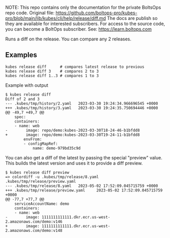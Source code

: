 <!-- note marker start -->
NOTE: This repo contains only the documentation for the private BoltsOps repo code.
Original file: https://github.com/boltops-pro/kubes-pro/blob/main/lib/kubes/cli/help/release/diff.md
The docs are publish so they are available for interested subscribers.
For access to the source code, you can become a BoltOps subscriber.
See: https://learn.boltops.com

<!-- note marker end -->

Runs a diff on the release. You can compare any 2 releases.

## Examples

    kubes release diff      # compares latest release to previous
    kubes release diff 3    # compares 2 to 3
    kubes release diff 1..3 # compares 1 to 3

Example with output

    $ kubes release diff
    Diff of 2 and 3
    --- .kubes/tmp/history/2.yaml   2023-03-30 19:24:34.966696545 +0000
    +++ .kubes/tmp/history/3.yaml   2023-03-30 19:24:35.750694446 +0000
    @@ -49,7 +49,7 @@
        spec:
        containers:
        - name: web
    -        image: repo/demo:kubes-2023-03-30T18-24-46-b1bfdd8
    +        image: repo/demo:kubes-2023-03-30T19-24-11-b1bfdd8
            envFrom:
            - configMapRef:
                name: demo-979bd35c9d

You can also get a diff of the latest by passing the special "preview" value. This builds the latest version and uses it to provide a diff preview.

    $ kubes release diff preview
    => colordiff -u .kubes/tmp/release/8.yaml .kubes/tmp/release/preview.yaml
    --- .kubes/tmp/release/8.yaml   2023-05-02 17:52:09.045715759 +0000
    +++ .kubes/tmp/release/preview.yaml     2023-05-02 17:52:09.045715759 +0000
    @@ -77,7 +77,7 @@
        serviceAccountName: demo
        containers:
        - name: web
    -        image: 1111111111111.dkr.ecr.us-west-2.amazonaws.com/demo:v146
    +        image: 1111111111111.dkr.ecr.us-west-2.amazonaws.com/demo:v148
